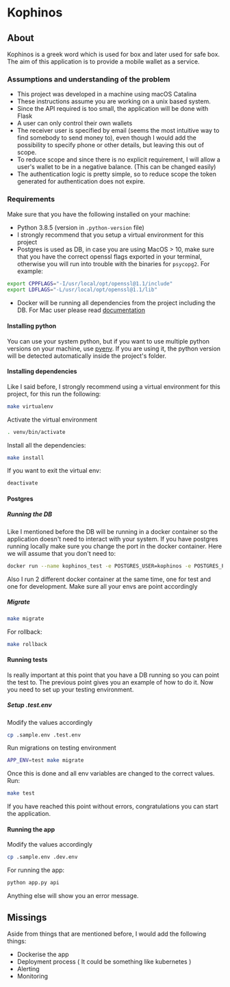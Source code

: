 # Kophinos

## About
Kophinos is a greek word which is used for box and later used for safe box. The aim of this application is to provide a
mobile wallet as a service.

### Assumptions and understanding of the problem

- This project was developed in a machine using macOS Catalina
- These instructions assume you are working on a unix based system.
- Since the API required is too small, the application will be done with Flask
- A user can only control their own wallets
- The receiver user is specified by email (seems the most intuitive way to find somebody to send
money to), even though I would add the possibility to specify phone or other details, but leaving
this out of scope.
- To reduce scope and since there is no explicit requirement, I will allow a user's wallet to be
in a negative balance. (This can be changed easily)
- The authentication logic is pretty simple, so to reduce scope the token generated for
authentication does not expire.

### Requirements

Make sure that you have the following installed on your machine:

- Python 3.8.5 (version in `.python-version` file)
- I strongly recommend that you setup a virtual environment for this project
- Postgres is used as DB, in case you are using MacOS > 10, make sure that you have the correct openssl flags exported in your terminal, otherwise you will run into trouble with the binaries for `psycopg2`. For example:
```bash
export CPPFLAGS="-I/usr/local/opt/openssl@1.1/include"
export LDFLAGS="-L/usr/local/opt/openssl@1.1/lib"
```
- Docker will be running all dependencies from the project including the DB. For Mac user please read [documentation](https://docs.docker.com/docker-for-mac/)

#### Installing python

You can use your system python, but if you want to use multiple python versions on your machine, use [pyenv](https://github.com/pyenv/pyenv). If you are using it, the python version will be detected automatically inside the project's folder.

#### Installing dependencies

Like I said before, I strongly recommend using a virtual environment for this project, for this run the following:

```bash
make virtualenv
```

Activate the virtual environment
```bash
. venv/bin/activate
```

Install all the dependencies:
```bash
make install
```

If you want to exit the virtual env:
```bash
deactivate
```

#### Postgres

##### Running the DB
Like I mentioned before the DB will be running in a docker container so the application doesn't need to interact with your system. If you have postgres running locally make sure you change the port in the docker container. Here we will assume that you don't need to:

```bash
docker run --name kophinos_test -e POSTGRES_USER=kophinos -e POSTGRES_PASSWORD=kophinos -e POSTGRES_DB=kophinos_test -p 5434:5432 -d postgres:12.1
```

Also I run 2 different docker container at the same time, one for test and one for development. Make sure all your envs are point accordingly
##### Migrate

```bash
make migrate
```

For rollback:
```bash
make rollback
```

#### Running tests

Is really important at this point that you have a DB running so you can point the test to. The previous point gives you an example of how to do it. Now you need to set up your testing environment.

##### Setup .test.env

Modify the values accordingly
```bash
cp .sample.env .test.env
```

Run migrations on testing environment
```bash
APP_ENV=test make migrate
```

Once this is done and all env variables are changed to the correct values. Run:
```bash
make test
```

If you have reached this point without errors, congratulations you can start the application.


#### Running the app

Modify the values accordingly
```bash
cp .sample.env .dev.env
```

For running the app:
```bash
python app.py api
```
Anything else will show you an error message.

## Missings

Aside from things that are mentioned before, I would add the following things:

- Dockerise the app
- Deployment process ( It could be something like kubernetes )
- Alerting
- Monitoring
